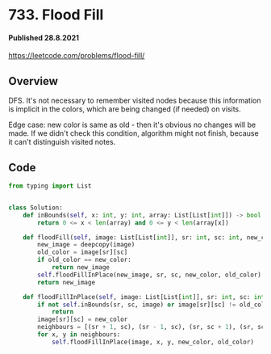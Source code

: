# 733. Flood Fill
#### Published 28.8.2021

<https://leetcode.com/problems/flood-fill/>

## Overview
DFS.
It's not necessary to remember visited nodes because this information is implicit in the colors, which are being changed (if needed) on visits.

Edge case: new color is same as old - then it's obvious no changes will be made. If we didn't check this condition, algorithm might not finish, because it can't distinguish visited notes.

## Code
```python
from typing import List


class Solution:
    def inBounds(self, x: int, y: int, array: List[List[int]]) -> bool:
        return 0 <= x < len(array) and 0 <= y < len(array[x])

    def floodFill(self, image: List[List[int]], sr: int, sc: int, new_color: int) -> List[List[int]]:
        new_image = deepcopy(image)
        old_color = image[sr][sc]
        if old_color == new_color:
            return new_image
        self.floodFillInPlace(new_image, sr, sc, new_color, old_color)
        return new_image

    def floodFillInPlace(self, image: List[List[int]], sr: int, sc: int, new_color: int, old_color: int) -> None:
        if not self.inBounds(sr, sc, image) or image[sr][sc] != old_color:
            return
        image[sr][sc] = new_color
        neighbours = [(sr + 1, sc), (sr - 1, sc), (sr, sc + 1), (sr, sc - 1)]
        for x, y in neighbours:
            self.floodFillInPlace(image, x, y, new_color, old_color)
```

